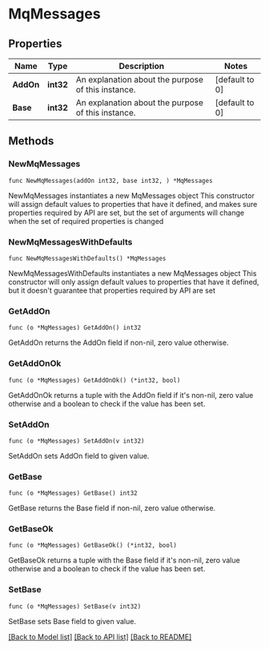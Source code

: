 # MqMessages

## Properties

Name | Type | Description | Notes
------------ | ------------- | ------------- | -------------
**AddOn** | **int32** | An explanation about the purpose of this instance. | [default to 0]
**Base** | **int32** | An explanation about the purpose of this instance. | [default to 0]

## Methods

### NewMqMessages

`func NewMqMessages(addOn int32, base int32, ) *MqMessages`

NewMqMessages instantiates a new MqMessages object
This constructor will assign default values to properties that have it defined,
and makes sure properties required by API are set, but the set of arguments
will change when the set of required properties is changed

### NewMqMessagesWithDefaults

`func NewMqMessagesWithDefaults() *MqMessages`

NewMqMessagesWithDefaults instantiates a new MqMessages object
This constructor will only assign default values to properties that have it defined,
but it doesn't guarantee that properties required by API are set

### GetAddOn

`func (o *MqMessages) GetAddOn() int32`

GetAddOn returns the AddOn field if non-nil, zero value otherwise.

### GetAddOnOk

`func (o *MqMessages) GetAddOnOk() (*int32, bool)`

GetAddOnOk returns a tuple with the AddOn field if it's non-nil, zero value otherwise
and a boolean to check if the value has been set.

### SetAddOn

`func (o *MqMessages) SetAddOn(v int32)`

SetAddOn sets AddOn field to given value.


### GetBase

`func (o *MqMessages) GetBase() int32`

GetBase returns the Base field if non-nil, zero value otherwise.

### GetBaseOk

`func (o *MqMessages) GetBaseOk() (*int32, bool)`

GetBaseOk returns a tuple with the Base field if it's non-nil, zero value otherwise
and a boolean to check if the value has been set.

### SetBase

`func (o *MqMessages) SetBase(v int32)`

SetBase sets Base field to given value.



[[Back to Model list]](../README.md#documentation-for-models) [[Back to API list]](../README.md#documentation-for-api-endpoints) [[Back to README]](../README.md)


